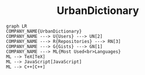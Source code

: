 <h1 align="center">UrbanDictionary</h1>

```mermaid
graph LR
COMPANY_NAME{UrbanDictionary}
COMPANY_NAME ---> U{Users} ---> UN[2]
COMPANY_NAME ---> R{Repositories} ---> RN[3]
COMPANY_NAME ---> G{Gists} ---> GN[1]
COMPANY_NAME ---> ML{Most Used<br>Languages}
ML --> TeX[TeX]
ML --> JavaScript[JavaScript]
ML --> C++[C++]
```
